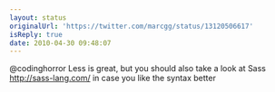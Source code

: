 ```yaml
---
layout: status
originalUrl: 'https://twitter.com/marcgg/status/13120506617'
isReply: true
date: 2010-04-30 09:48:07
---
```


@codinghorror Less is great, but you should also take a look at Sass http://sass-lang.com/ in case you like the syntax better
